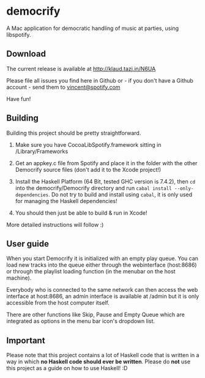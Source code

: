 democrify
=========

A Mac application for democratic handling of music at parties, using libspotify.

## Download

The current release is available at http://klaud.tazj.in/N6UA

Please file all issues you find here in Github or - if you don't have a Github account - send them to vincent@spotify.com

Have fun!

## Building

Building this project should be pretty straightforward.

1. Make sure you have CocoaLibSpotify.framework sitting in /Library/Frameworks

2. Get an appkey.c file from Spotify and place it in the folder with the other Democrify source files (don't add it to the Xcode project!)

3. Install the Haskell Platform (64 Bit, tested GHC version is 7.4.2), then `cd` into the democrify/Democrify directory and run `cabal install --only-dependencies`.
Do not try to build and install using `cabal`, it is only used for managing the Haskell dependencies!

4. You should then just be able to build & run in Xcode!

More detailed instructions will follow :)

## User guide

When you start Democrify it is initialized with an empty play queue. You can load new tracks into the queue either through the webinterface (host:8686) or through the playlist loading function (in the menubar on the host machine).

Everybody who is connected to the same network can then access the web interface at host:8686, an admin interface is available at /admin but it is only accessible from the host computer itself.

There are other functions like Skip, Pause and Empty Queue which are integrated as options in the menu bar icon's dropdown list.

## Important

Please note that this project contains a lot of Haskell code that is written in a way in which **no Haskell code should ever be written**. Please do **not** use this project as a guide on how to use Haskell! :D